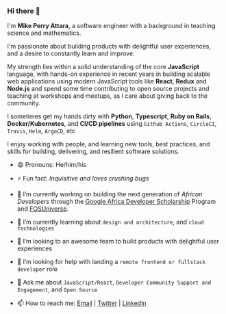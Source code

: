 ### Hi there 👋

 I'm **Mike Perry Attara**, a software engineer with a background in teaching science and mathematics.
 
 I'm passionate about building products with delightful user experiences, and a desire to constantly learn and improve.

My strength lies within a solid understanding of the core **JavaScript** language, with hands-on experience in recent years in building scalable web applications using modern JavaScript tools like **React**, **Redux** and **Node.js** and spend some time contributing to open source projects and teaching at workshops and meetups, as I care about giving back to the community.

I sometimes get my hands dirty with **Python**, **Typescript**, **Ruby on Rails**, **Docker/Kubernetes**, and **CI/CD pipelines** using `Github Actions`, `CircleCI`, `Travis`, `Helm`, `ArgoCD`, etc

I enjoy working with people, and learning new tools, best practices, and skills for building, delivering, and resilient software solutions.

- 😄  Pronouns: He/him/his

- ⚡  Fun fact: *Inquisitive and loves crushing bugs*

- 🔭  I’m currently working on building the next generation of *African Developers* through the [Google Africa Developer Scholarship](https://gads.andela.com) Program and [FOSUniverse](https://fosuniverse.org).

- 🌱  I’m currently learning about `design and architecture`, and `cloud technologies`

- 👯  I’m looking to an awesome team to build products with delightful user experiences

- 🤔  I’m looking for help with landing a `remote frontend or fullstack developer` role

- 💬  Ask me about `JavaScript/React`, `Developer Community Support and Engagement`, and `Open Source`

- 📫  How to reach me:
  [Email](mailto:mpyebattara@gmail.com) | [Twitter](https://twitter.com/mikeattara) | [LinkedIn](https://www.linkedin.com/in/mikeattara)
